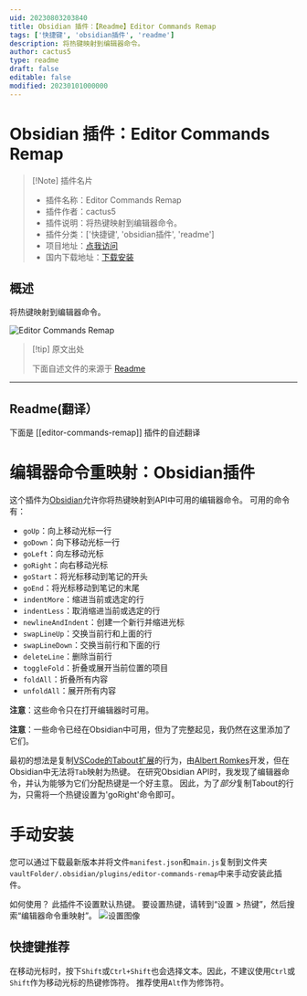 ```yaml
---
uid: 20230803203840
title: Obsidian 插件：【Readme】Editor Commands Remap
tags: ['快捷键', 'obsidian插件', 'readme']
description: 将热键映射到编辑器命令。
author: cactus5
type: readme
draft: false
editable: false
modified: 20230101000000
---
```


# Obsidian 插件：Editor Commands Remap

> [!Note] 插件名片
> - 插件名称：Editor Commands Remap
> - 插件作者：cactus5
> - 插件说明：将热键映射到编辑器命令。
> - 插件分类：['快捷键', 'obsidian插件', 'readme']
> - 项目地址：[点我访问](https://github.com/c4ctus5/editor-commands-remap)
> - 国内下载地址：[下载安装](https://pkmer.cn/products/plugin/pluginMarket/?editor-commands-remap)

## 概述

将热键映射到编辑器命令。

![Editor Commands Remap](https://cdn.pkmer.cn/covers/editor-commands-remap.png!pkmer)

> [!tip] 原文出处
> 
>下面自述文件的来源于 [Readme](https://ghproxy.net/https://raw.githubusercontent.com/c4ctus5/editor-commands-remap/master/README.md)
> 

---

## Readme(翻译）

下面是 [[editor-commands-remap]] 插件的自述翻译


# 编辑器命令重映射：Obsidian插件

这个插件为[Obsidian](https://obsidian.md)允许你将热键映射到API中可用的编辑器命令。
可用的命令有：
- `goUp`：向上移动光标一行
- `goDown`：向下移动光标一行
- `goLeft`：向左移动光标
- `goRight`：向右移动光标
- `goStart`：将光标移动到笔记的开头
- `goEnd`：将光标移动到笔记的末尾
- `indentMore`：缩进当前或选定的行
- `indentLess`：取消缩进当前或选定的行
- `newlineAndIndent`：创建一个新行并缩进光标
- `swapLineUp`：交换当前行和上面的行
- `swapLineDown`：交换当前行和下面的行
- `deleteLine`：删除当前行
- `toggleFold`：折叠或展开当前位置的项目
- `foldAll`：折叠所有内容
- `unfoldAll`：展开所有内容

**注意**：这些命令只在打开编辑器时可用。

**注意**：一些命令已经在Obsidian中可用，但为了完整起见，我仍然在这里添加了它们。

最初的想法是复制[VSCode的Tabout扩展](https://github.com/albertromkes/tabout)的行为，由[Albert Romkes](https://github.com/albertromkes)开发，但在Obsidian中无法将`Tab`映射为热键。
在研究Obsidian API时，我发现了编辑器命令，并认为能够为它们分配热键是一个好主意。
因此，为了*部分*复制Tabout的行为，只需将一个热键设置为'goRight'命令即可。

# 手动安装
您可以通过下载最新版本并将文件`manifest.json`和`main.js`复制到文件夹`vaultFolder/.obsidian/plugins/editor-commands-remap`中来手动安装此插件。

如何使用？
此插件不设置默认热键。
要设置热键，请转到“设置 > 热键”，然后搜索“编辑器命令重映射”。
![设置图像](./img/settings.png)

## 快捷键推荐
在移动光标时，按下`Shift`或`Ctrl+Shift`也会选择文本。因此，不建议使用`Ctrl`或`Shift`作为移动光标的热键修饰符。
推荐使用`Alt`作为修饰符。




